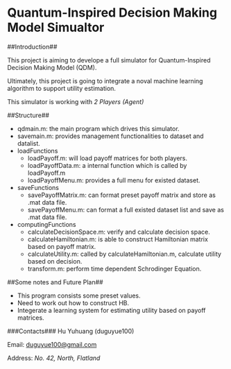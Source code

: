 Quantum-Inspired Decision Making Model Simualtor
======

##Introduction##

This project is aiming to develope a full simulator for Quantum-Inspired Decision Making Model (QDM).

Ultimately, this project is going to integrate a noval machine learning algorithm to support utility estimation.

This simulator is working with _2 Players (Agent)_

##Structure##

* qdmain.m: the main program which drives this simulator.
* savemain.m: provides management functionalities to dataset and datalist.
* loadFunctions
    + loadPayoff.m: will load payoff matrices for both players.
    + loadPayoffData.m: a internal function which is called by loadPayoff.m
    + loadPayoffMenu.m: provides a full menu for existed dataset.
* saveFunctions
    + savePayoffMatrix.m: can format preset payoff matrix and store as .mat data file.
    + savePayoffMenu.m: can format a full existed dataset list and save as .mat data file.
* computingFunctions
    + calculateDecisionSpace.m: verify and calculate decision space.
    + calculateHamiltonian.m: is able to construct Hamiltonian matrix based on payoff matrix.
    + calculateUtility.m: called by calculateHamiltonian.m, calculate utility based on decision.
    + transform.m: perform time dependent Schrodinger Equation.

##Some notes and Future Plan##

* This program consists some preset values.
* Need to work out how to construct HB.
* Integerate a learning system for estimating utility based on payoff matrices.

###Contacts###
Hu Yuhuang (duguyue100)

Email: duguyue100@gmail.com

Address: _No. 42, North, Flatland_
